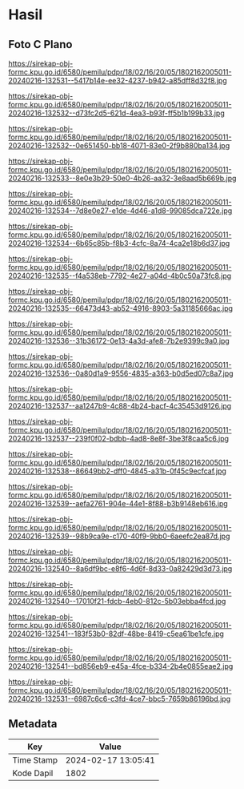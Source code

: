 # Hasil

## Foto C Plano

https://sirekap-obj-formc.kpu.go.id/6580/pemilu/pdpr/18/02/16/20/05/1802162005011-20240216-132531--5417b14e-ee32-4237-b942-a85dff8d32f8.jpg

https://sirekap-obj-formc.kpu.go.id/6580/pemilu/pdpr/18/02/16/20/05/1802162005011-20240216-132532--d73fc2d5-621d-4ea3-b93f-ff5b1b199b33.jpg

https://sirekap-obj-formc.kpu.go.id/6580/pemilu/pdpr/18/02/16/20/05/1802162005011-20240216-132532--0e651450-bb18-4071-83e0-2f9b880ba134.jpg

https://sirekap-obj-formc.kpu.go.id/6580/pemilu/pdpr/18/02/16/20/05/1802162005011-20240216-132533--8e0e3b29-50e0-4b26-aa32-3e8aad5b669b.jpg

https://sirekap-obj-formc.kpu.go.id/6580/pemilu/pdpr/18/02/16/20/05/1802162005011-20240216-132534--7d8e0e27-e1de-4d46-a1d8-99085dca722e.jpg

https://sirekap-obj-formc.kpu.go.id/6580/pemilu/pdpr/18/02/16/20/05/1802162005011-20240216-132534--6b65c85b-f8b3-4cfc-8a74-4ca2e18b6d37.jpg

https://sirekap-obj-formc.kpu.go.id/6580/pemilu/pdpr/18/02/16/20/05/1802162005011-20240216-132535--f4a538eb-7792-4e27-a04d-4b0c50a73fc8.jpg

https://sirekap-obj-formc.kpu.go.id/6580/pemilu/pdpr/18/02/16/20/05/1802162005011-20240216-132535--66473d43-ab52-4916-8903-5a31185666ac.jpg

https://sirekap-obj-formc.kpu.go.id/6580/pemilu/pdpr/18/02/16/20/05/1802162005011-20240216-132536--31b36172-0e13-4a3d-afe8-7b2e9399c9a0.jpg

https://sirekap-obj-formc.kpu.go.id/6580/pemilu/pdpr/18/02/16/20/05/1802162005011-20240216-132536--0a80d1a9-9556-4835-a363-b0d5ed07c8a7.jpg

https://sirekap-obj-formc.kpu.go.id/6580/pemilu/pdpr/18/02/16/20/05/1802162005011-20240216-132537--aa1247b9-4c88-4b24-bacf-4c35453d9126.jpg

https://sirekap-obj-formc.kpu.go.id/6580/pemilu/pdpr/18/02/16/20/05/1802162005011-20240216-132537--239f0f02-bdbb-4ad8-8e8f-3be3f8caa5c6.jpg

https://sirekap-obj-formc.kpu.go.id/6580/pemilu/pdpr/18/02/16/20/05/1802162005011-20240216-132538--86649bb2-dff0-4845-a31b-0f45c9ecfcaf.jpg

https://sirekap-obj-formc.kpu.go.id/6580/pemilu/pdpr/18/02/16/20/05/1802162005011-20240216-132539--aefa2761-904e-44e1-8f88-b3b9148eb616.jpg

https://sirekap-obj-formc.kpu.go.id/6580/pemilu/pdpr/18/02/16/20/05/1802162005011-20240216-132539--98b9ca9e-c170-40f9-9bb0-6aeefc2ea87d.jpg

https://sirekap-obj-formc.kpu.go.id/6580/pemilu/pdpr/18/02/16/20/05/1802162005011-20240216-132540--8a6df9bc-e8f6-4d6f-8d33-0a82429d3d73.jpg

https://sirekap-obj-formc.kpu.go.id/6580/pemilu/pdpr/18/02/16/20/05/1802162005011-20240216-132540--17010f21-fdcb-4eb0-812c-5b03ebba4fcd.jpg

https://sirekap-obj-formc.kpu.go.id/6580/pemilu/pdpr/18/02/16/20/05/1802162005011-20240216-132541--183f53b0-82df-48be-8419-c5ea61be1cfe.jpg

https://sirekap-obj-formc.kpu.go.id/6580/pemilu/pdpr/18/02/16/20/05/1802162005011-20240216-132541--bd856eb9-e45a-4fce-b334-2b4e0855eae2.jpg

https://sirekap-obj-formc.kpu.go.id/6580/pemilu/pdpr/18/02/16/20/05/1802162005011-20240216-132531--6987c6c6-c3fd-4ce7-bbc5-7659b86196bd.jpg


## Metadata

| Key        | Value               |
| ---------- | ------------------- |
| Time Stamp | 2024-02-17 13:05:41 |
| Kode Dapil | 1802                |



